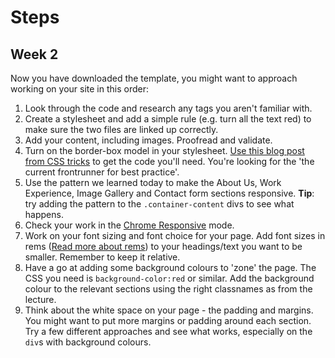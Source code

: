 # Steps

## Week 2

Now you have downloaded the template, you might want to approach working on your site in this order:

1. Look through the code and research any tags you aren't familiar with.
2. Create a stylesheet and add a simple rule (e.g. turn all the text red) to make sure the two files are linked up correctly.
3. Add your content, including images. Proofread and validate.
4. Turn on the border-box model in your stylesheet. [Use this blog post from CSS tricks](https://css-tricks.com/box-sizing/) to get the code you'll need. You're looking for the 'the current frontrunner for best practice'.
5. Use the pattern we learned today to make the About Us, Work Experience, Image Gallery and Contact form sections responsive. **Tip**: try adding the pattern to the `.container-content` divs to see what happens.
6. Check your work in the [Chrome Responsive](https://developers.google.com/web/tools/chrome-devtools/device-mode/) mode.
7. Work on your font sizing and font choice for your page. Add font sizes in rems ([Read more about rems](https://snook.ca/archives/html_and_css/font-size-with-rem)) to your headings/text you want to be smaller. Remember to keep it relative.
8. Have a go at adding some background colours to 'zone' the page. The CSS you need is `background-color:red` or similar. Add the background colour to the relevant sections using the right classnames as from the lecture.
9. Think about the white space on your page - the padding and margins. You might want to put more margins or padding around each section. Try a few different approaches and see what works, especially on the `div`s with background colours.